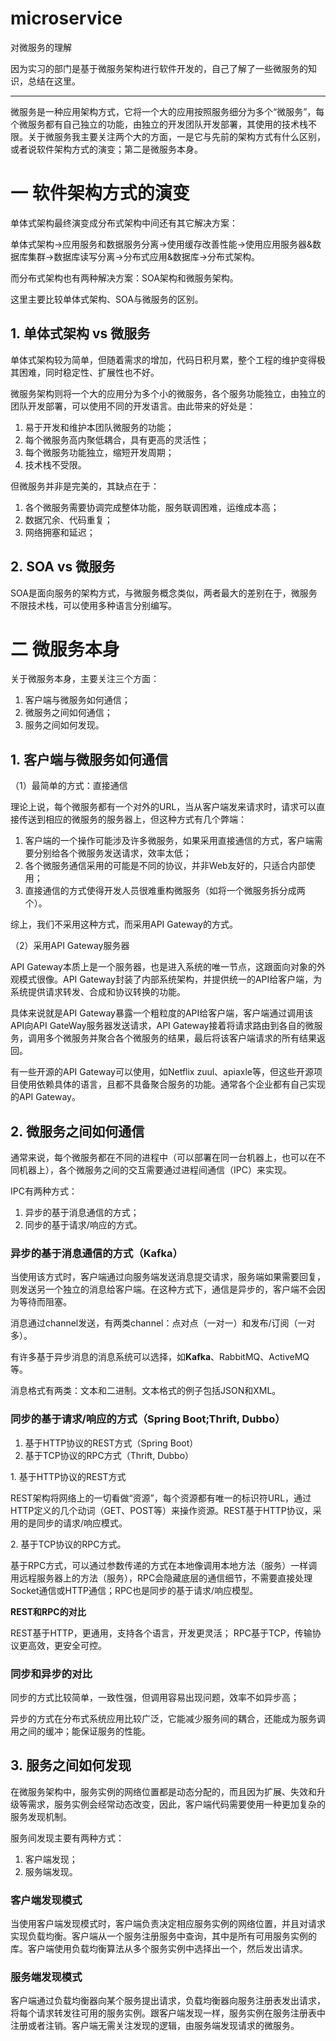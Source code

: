# microservice
对微服务的理解

因为实习的部门是基于微服务架构进行软件开发的，自己了解了一些微服务的知识，总结在这里。
****
微服务是一种应用架构方式，它将一个大的应用按照服务细分为多个“微服务”，每个微服务都有自己独立的功能，由独立的开发团队开发部署，其使用的技术栈不限。关于微服务我主要关注两个大的方面，一是它与先前的架构方式有什么区别，或者说软件架构方式的演变；第二是微服务本身。

# 一 软件架构方式的演变

单体式架构最终演变成分布式架构中间还有其它解决方案：

单体式架构->应用服务和数据服务分离->使用缓存改善性能->使用应用服务器&数据库集群->数据库读写分离->分布式应用&数据库->分布式架构。

而分布式架构也有两种解决方案：SOA架构和微服务架构。

这里主要比较单体式架构、SOA与微服务的区别。

## 1.&nbsp;单体式架构 vs 微服务

单体式架构较为简单，但随着需求的增加，代码日积月累，整个工程的维护变得极其困难，同时稳定性、扩展性也不好。

微服务架构则将一个大的应用分为多个小的微服务，各个服务功能独立，由独立的团队开发部署，可以使用不同的开发语言。由此带来的好处是：

1. 易于开发和维护本团队微服务的功能；
2. 每个微服务高内聚低耦合，具有更高的灵活性；
3. 每个微服务功能独立，缩短开发周期；
4. 技术栈不受限。

但微服务并非是完美的，其缺点在于：

1. 各个微服务需要协调完成整体功能，服务联调困难，运维成本高；
2. 数据冗余、代码重复；
3. 网络拥塞和延迟；

## 2.&nbsp;SOA vs 微服务

SOA是面向服务的架构方式，与微服务概念类似，两者最大的差别在于，微服务不限技术栈，可以使用多种语言分别编写。

# 二 微服务本身

关于微服务本身，主要关注三个方面：
1. 客户端与微服务如何通信；
2. 微服务之间如何通信；
3. 服务之间如何发现。

## 1.&nbsp;客户端与微服务如何通信
（1）最简单的方式：直接通信

理论上说，每个微服务都有一个对外的URL，当从客户端发来请求时，请求可以直接传送到相应的微服务的服务器上，但这种方式有几个弊端：

1. 客户端的一个操作可能涉及许多微服务，如果采用直接通信的方式，客户端需要分别给各个微服务发送请求，效率太低；
2. 各个微服务通信采用的可能是不同的协议，并非Web友好的，只适合内部使用；
3. 直接通信的方式使得开发人员很难重构微服务（如将一个微服务拆分成两个）。

综上，我们不采用这种方式，而采用API Gateway的方式。

（2）采用API Gateway服务器

API Gateway本质上是一个服务器，也是进入系统的唯一节点，这跟面向对象的外观模式很像。API Gateway封装了内部系统架构，并提供统一的API给客户端，为系统提供请求转发、合成和协议转换的功能。

具体来说就是API Gateway暴露一个粗粒度的API给客户端，客户端通过调用该API向API GateWay服务器发送请求，API Gateway接着将请求路由到各自的微服务，调用多个微服务并聚合各个微服务的结果，最后将该客户端请求的所有结果返回。

有一些开源的API Gateway可以使用，如Netflix zuul、apiaxle等，但这些开源项目使用依赖具体的语言，且都不具备聚合服务的功能。通常各个企业都有自己实现的API Gateway。

## 2.&nbsp;微服务之间如何通信

通常来说，每个微服务都在不同的进程中（可以部署在同一台机器上，也可以在不同机器上），各个微服务之间的交互需要通过进程间通信（IPC）来实现。

IPC有两种方式：

1. 异步的基于消息通信的方式；
2. 同步的基于请求/响应的方式。

### 异步的基于消息通信的方式（Kafka）

当使用该方式时，客户端通过向服务端发送消息提交请求，服务端如果需要回复，则发送另一个独立的消息给客户端。在这种方式下，通信是异步的，客户端不会因为等待而阻塞。

消息通过channel发送，有两类channel：点对点（一对一）和发布/订阅（一对多）。

有许多基于异步消息的消息系统可以选择，如**Kafka**、RabbitMQ、ActiveMQ等。

消息格式有两类：文本和二进制。文本格式的例子包括JSON和XML。

### 同步的基于请求/响应的方式（Spring Boot;Thrift, Dubbo）

1. 基于HTTP协议的REST方式（Spring Boot）
2. 基于TCP协议的RPC方式（Thrift, Dubbo）

1.&nbsp;基于HTTP协议的REST方式

REST架构将网络上的一切看做“资源”，每个资源都有唯一的标识符URL，通过HTTP定义的几个动词（GET、POST等）来操作资源。REST基于HTTP协议，采用的是同步的请求/响应模式。

2.&nbsp;基于TCP协议的RPC方式。

基于RPC方式，可以通过参数传递的方式在本地像调用本地方法（服务）一样调用远程服务器上的方法（服务），RPC会隐藏底层的通信细节，不需要直接处理Socket通信或HTTP通信；RPC也是同步的基于请求/响应模型。

**REST和RPC的对比**

REST基于HTTP，更通用，支持各个语言，开发更灵活；
RPC基于TCP，传输协议更高效，更安全可控。

### 同步和异步的对比

同步的方式比较简单，一致性强，但调用容易出现问题，效率不如异步高；

异步的方式在分布式系统应用比较广泛，它能减少服务间的耦合，还能成为服务调用之间的缓冲；能保证服务的性能。

## 3.&nbsp;服务之间如何发现

在微服务架构中，服务实例的网络位置都是动态分配的，而且因为扩展、失效和升级等需求，服务实例会经常动态改变，因此，客户端代码需要使用一种更加复杂的服务发现机制。

服务间发现主要有两种方式：

 1. 客户端发现；
 2. 服务端发现。
 
### 客户端发现模式
当使用客户端发现模式时，客户端负责决定相应服务实例的网络位置，并且对请求实现负载均衡。客户端从一个服务注册服务中查询，其中是所有可用服务实例的库。客户端使用负载均衡算法从多个服务实例中选择出一个，然后发出请求。

### 服务端发现模式

客户端通过负载均衡器向某个服务提出请求，负载均衡器向服务注册表发出请求，将每个请求转发往可用的服务实例。跟客户端发现一样，服务实例在服务注册表中注册或者注销。客户端无需关注发现的逻辑，由服务端发现请求的微服务。
